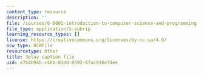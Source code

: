 ```yaml
---
content_type: resource
description: ''
file: /courses/6-0001-introduction-to-computer-science-and-programming-in-python-fall-2016/e7b4b94bc46b81dd85926fac918e74ee_qq7I2MQNrtU.srt
file_type: application/x-subrip
learning_resource_types: []
license: https://creativecommons.org/licenses/by-nc-sa/4.0/
ocw_type: OCWFile
resourcetype: Other
title: 3play caption file
uid: e7b4b94b-c46b-81dd-8592-6fac918e74ee
---
```


